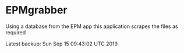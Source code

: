 # EPMgrabber
Using a database from the EPM app this application scrapes the files as required


Latest backup: Sun Sep 15 09:43:02 UTC 2019

